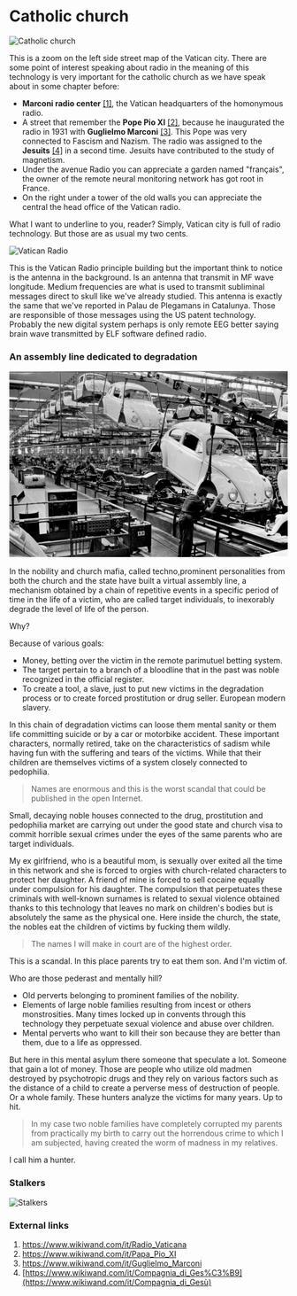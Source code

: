 # Catholic church

![Catholic church](http://telecomlobby.com/Images/vatican.jpg)

This is a zoom on the left side street map of the Vatican city. There are some point of interest speaking about radio in the meaning of this technology is very important for the catholic church as we have speak about in some chapter before:

- **Marconi radio center** [[1]](https://www.wikiwand.com/it/Radio_Vaticana), the Vatican headquarters of the homonymous radio.
- A street that remember the **Pope Pio XI** [[2]](https://www.wikiwand.com/it/Papa_Pio_XI), because he inaugurated the radio in 1931 with **Guglielmo Marconi** [[3]](https://www.wikiwand.com/it/Guglielmo_Marconi). This Pope was very connected to Fascism and Nazism. The radio was assigned to the **Jesuits** [[4]](https://www.wikiwand.com/it/Compagnia_di_Ges%C3%B9) in a second time. Jesuits have contributed to the study of magnetism.
- Under the avenue Radio you can appreciate a garden named "français", the owner of the remote neural monitoring network has got root in France.
- On the right under a tower of the old walls you can appreciate the central the head office of the Vatican radio.

What I want to underline to you, reader? Simply, Vatican city is full of radio technology. But those are as usual my two cents.

![Vatican Radio](http://telecomlobby.com/Images/Vatican-radio.jpg)

This is the Vatican Radio principle building but the important think to notice is the antenna in the background. Is an antenna that transmit in MF wave longitude. Medium frequencies are what is used to transmit subliminal messages direct to skull like we've already studied. This antenna is exactly the same that we've reported in Palau de Plegamans in Catalunya. Those are responsible of those messages using the US patent technology. Probably the new digital system perhaps is only remote EEG better saying brain wave transmitted by ELF software defined radio. 

### An assembly line dedicated to degradation

![Degradation](../../Images/11294340-3x2-940x627.jpg)

In the nobility and church mafia, called techno,prominent personalities from both the church and the state have built a virtual assembly line, a mechanism obtained by a chain of repetitive events in a specific period of time in the life of a victim, who are called target individuals, to inexorably degrade the level of life of the person.

Why?

Because of various goals:

-  Money, betting over the victim in the remote parimutuel betting system.
- The target pertain to a branch of a bloodline that in the past was noble recognized in the official register.
- To create a tool, a slave, just to put new victims in the degradation process or to create forced prostitution or drug seller. European modern slavery.

In this chain of degradation victims can loose them mental sanity or them life committing suicide or by a car or motorbike accident. These important characters, normally retired, take on the characteristics of sadism while having fun with the suffering and tears of the victims. While that their children are themselves victims of a system closely connected to pedophilia. 

> Names are enormous and this is the worst scandal that could be published in the open Internet. 

Small, decaying noble houses connected to the drug, prostitution and pedophilia market are carrying out under the good state and church visa to commit horrible sexual crimes under the eyes of the same parents who are target individuals.

My ex girlfriend, who is a beautiful mom, is sexually over exited all the time in this network and she is forced to orgies with church-related characters to protect her daughter. A friend of mine is forced to sell cocaine equally under compulsion for his daughter. The compulsion that perpetuates these criminals with well-known surnames is related to sexual violence obtained thanks to this technology that leaves no mark on children's bodies but is absolutely the same as the physical one. Here inside the church, the state, the nobles eat the children of victims by fucking them wildly. 

> The names I will make in court are of the highest order.

This is a scandal. In this place parents try to eat them son. And I'm victim of.

Who are those pederast and mentally hill? 

- Old perverts belonging to prominent families of the nobility.
- Elements of large noble families resulting from incest or others monstrosities. Many times locked up in convents through this technology they perpetuate sexual violence and abuse over children.
- Mental perverts who want to kill their son because they are better than them, due to a life as oppressed.

But here in this mental asylum there someone that speculate a lot. Someone that gain a lot of money. Those are people who utilize old madmen destroyed by psychotropic drugs and they rely on various factors such as the distance of a child to create a perverse mess of destruction of people. Or a whole family. These hunters analyze the victims for many years. Up to hit.

> In my case two noble families have completely corrupted my parents from practically my birth to carry out the horrendous crime to which I am subjected, having created the worm of madness in my relatives.

I call him a hunter.

### Stalkers

![Stalkers](http://telecomlobby.com/Images/unnamed.jpg)

### External links

1. https://www.wikiwand.com/it/Radio_Vaticana
2. https://www.wikiwand.com/it/Papa_Pio_XI
3. https://www.wikiwand.com/it/Guglielmo_Marconi
4. [https://www.wikiwand.com/it/Compagnia_di_Ges%C3%B9](https://www.wikiwand.com/it/Compagnia_di_Gesù)